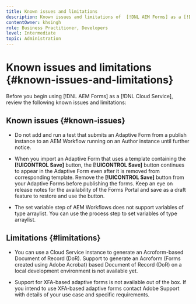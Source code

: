 ```yaml
---
title: Known issues and limitations
description: Known issues and limitations of  [!DNL AEM Forms] as a [!DNL Cloud Service] environment
contentOwner: khsingh
role: Business Practitioner, Developers
level: Intermediate
topic: Administration
---
```


# Known issues and limitations {#known-issues-and-limitations}

Before you begin using [!DNL AEM Forms] as a [!DNL Cloud Service], review the following known issues and limitations:

## Known issues {#known-issues}

* Do not add and run a test that submits an Adaptive Form from a publish instance to an AEM Workflow running on an Author instance until further notice.

* When you import an Adaptive Form that uses a template containing the **[!UICONTROL Save]** button, the **[!UICONTROL Save]** button continues to appear in the Adaptive Form even after it is removed from corresponding template. Remove the **[!UICONTROL Save]** button from your Adaptive Forms before publishing the forms. Keep an eye on release notes for the availability of the Forms Portal and save as a draft feature to restore and use the button.

* The set variable step of AEM Workflows does not support variables of type arraylist. You can use the process step to set variables of type arraylist. 


## Limitations {#limitations}

* You can use a Cloud Service instance to generate an Acroform-based Document of Record (DoR). Support to generate an Acroform (Forms created using Adobe Acrobat) based Document of Record (DoR) on a local development environment is not available yet.  

* Support for XFA-based adaptive forms is not available out of the box. If you intend to use XFA-based adaptive forms contact Adobe Support with details of your use case and specific requirements.
